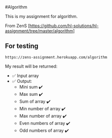 #Algorithm

This is my assignment for algorithm.

From ZenS [https://github.com/hl-solutions/hl-assignment/tree/master/algorithm]

## For testing

`https://zens-assignment.herokuapp.com/algorithm`

My result will be returned:
- :white_check_mark: Input array
- :white_check_mark: Output:
  + Mini sum :heavy_check_mark:
  + Max sum :heavy_check_mark:
  + Sum of array :heavy_check_mark:
  + Min number of array :heavy_check_mark:
  + Max number of array :heavy_check_mark:
  + Even numbers of array :heavy_check_mark:
  + Odd numbers of array :heavy_check_mark:
